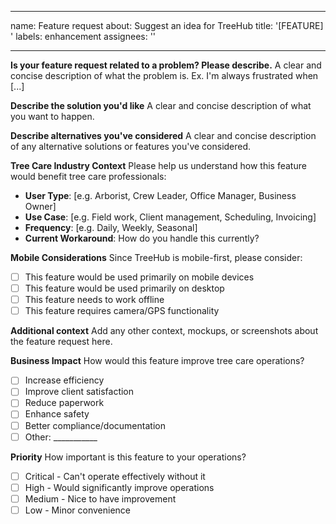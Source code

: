 
---
name: Feature request
about: Suggest an idea for TreeHub
title: '[FEATURE] '
labels: enhancement
assignees: ''

---

**Is your feature request related to a problem? Please describe.**
A clear and concise description of what the problem is. Ex. I'm always frustrated when [...]

**Describe the solution you'd like**
A clear and concise description of what you want to happen.

**Describe alternatives you've considered**
A clear and concise description of any alternative solutions or features you've considered.

**Tree Care Industry Context**
Please help us understand how this feature would benefit tree care professionals:
- **User Type**: [e.g. Arborist, Crew Leader, Office Manager, Business Owner]
- **Use Case**: [e.g. Field work, Client management, Scheduling, Invoicing]
- **Frequency**: [e.g. Daily, Weekly, Seasonal]
- **Current Workaround**: How do you handle this currently?

**Mobile Considerations**
Since TreeHub is mobile-first, please consider:
- [ ] This feature would be used primarily on mobile devices
- [ ] This feature would be used primarily on desktop
- [ ] This feature needs to work offline
- [ ] This feature requires camera/GPS functionality

**Additional context**
Add any other context, mockups, or screenshots about the feature request here.

**Business Impact**
How would this feature improve tree care operations?
- [ ] Increase efficiency
- [ ] Improve client satisfaction
- [ ] Reduce paperwork
- [ ] Enhance safety
- [ ] Better compliance/documentation
- [ ] Other: ___________

**Priority**
How important is this feature to your operations?
- [ ] Critical - Can't operate effectively without it
- [ ] High - Would significantly improve operations
- [ ] Medium - Nice to have improvement
- [ ] Low - Minor convenience
